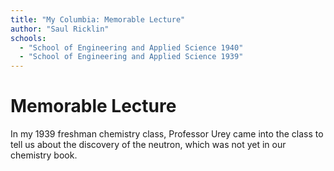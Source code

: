 ```yaml
---
title: "My Columbia: Memorable Lecture"
author: "Saul Ricklin"
schools:
  - "School of Engineering and Applied Science 1940"
  - "School of Engineering and Applied Science 1939"
---
```


# Memorable Lecture

In my 1939 freshman chemistry class, Professor Urey came into the class to tell us about the discovery of the neutron, which was not yet in our chemistry book.
